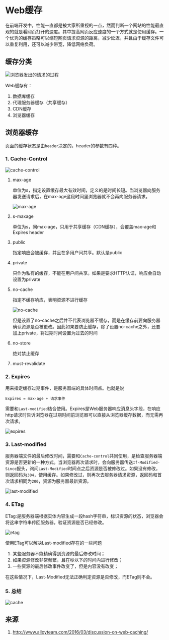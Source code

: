 # Web缓存

在前端开发中，性能一直都是被大家所重视的一点，然而判断一个网站的性能最直观的就是看网页打开的速度。其中提高网页反应速度的一个方式就是使用缓存。一个优秀的缓存策略可以缩短网页请求资源的距离，减少延迟，并且由于缓存文件可以重复利用，还可以减少带宽，降低网络负荷。

## 缓存分类

![浏览器发出的请求的过程](../../image/request.png)

Web缓存有：

1. 数据库缓存
2. 代理服务器缓存（共享缓存）
3. CDN缓存
4. 浏览器缓存

## 浏览器缓存

页面的缓存状态是由`header`决定的，header的参数有四种。

### 1. Cache-Control

![cache-control](../../image/cache-control.png)

1. max-age

    单位为s，指定设置缓存最大有效时间，定义的是时间长短。当浏览器向服务器发送请求后，在max-age这段时间里浏览器就不会再向服务器请求。

    ![max-age](../../image/max-age.png)

2. s-maxage

    单位为s，同max-age，只用于共享缓存（CDN缓存），会覆盖max-age和Expires header

3. public

    指定响应会被缓存，并且在多用户间共享。默认是public

4. private

    只作为私有的缓存，不能在用户间共享。如果是要求HTTP认证，响应会自动设置为private

5. no-cache

    指定不缓存响应，表明资源不进行缓存

    ![no-cache](../../image/no-cache.png)

    但是设置了no-cache之后并不代表浏览器不缓存，而是在缓存前要向服务器确认资源是否被更改。因此如果要防止缓存，除了设置no-cache之外，还要加上private，将过期时间设置为过去的时间

6. no-store

    绝对禁止缓存

7. must-revalidate

### 2. Expires

用来指定缓存过期事件，是服务器端的具体时间点。也就是说

`Expires = max-age + 请求事件`

需要和`Last-modified`结合使用。Expires是Web服务器响应消息头字段，在响应http请求时告诉浏览器在过期时间前浏览器可以直接从浏览器缓存数据，而无需再次请求。

![expires](../../image/expires.png)

### 3. Last-modified

服务器端文件的最后修改时间，需要和`Cache-control`共同使用，是检查服务器端资源是否更新的一种方式。当浏览器再次请求时，会向服务器传送`If-Modified-Since`报头，询问`Last-Modified`时间点之后资源是否被修改过。如果没有修改，则返回码为`304`，使用缓存。如果修改过，则再次去服务器请求资源，返回码和首次请求相同为`200`，资源为服务器最新资源。

![last-modified](../../image/last-modified.png)

### 4. ETag

ETag:是服务器端根据实体内容生成一段hash字符串，标识资源的状态，浏览器会将这串字符串传回服务器，验证资源是否已经修改。

![etag](../../image/etag.png)

使用ETag可以解决Last-modified存在的一些问题

1. 某些服务器不能精确得到资源的最后修改时间；
2. 如果资源修改非常频繁，且在秒以下的时间内进行修改；
3. 一些资源的最后修改事件改变了，但是内容没有改变；

在这些情况下，Last-Modified无法正确判定资源是否修改，而ETag则不会。

### 5. 总结

![cache](../../image/cache.png)

## 来源

1. http://www.alloyteam.com/2016/03/discussion-on-web-caching/